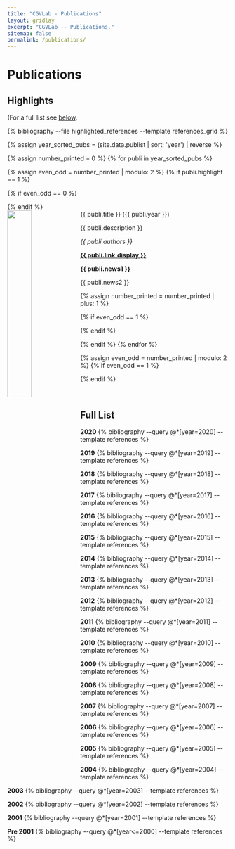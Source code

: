 ```yaml
---
title: "CGVLab - Publications"
layout: gridlay
excerpt: "CGVLab -- Publications."
sitemap: false
permalink: /publications/
---
```


# Publications

## Highlights

(For a full list see [below](#full-list).

<div id="pubgrid">
{% bibliography --file highlighted_references --template references_grid %}
</div>

{% assign year_sorted_pubs = (site.data.publist | sort: 'year') | reverse %}

{% assign number_printed = 0 %}
{% for publi in year_sorted_pubs %}

{% assign even_odd = number_printed | modulo: 2 %}
{% if publi.highlight == 1 %}

{% if even_odd == 0 %}
<div class="row">
{% endif %}

<div class="col-sm-6 clearfix">
 <div class="well">
  <pubtit>{{ publi.title }} ({{ publi.year }}) </pubtit>
  <img src="{{ site.url }}{{ site.baseurl }}/images/pubpic/{{ publi.image }}" class="img-responsive" width="33%" style="float: left" />
  <p>{{ publi.description }}</p>
  <p><em>{{ publi.authors }}</em></p>
  <p><strong><a href="{{ publi.link.url }}">{{ publi.link.display }}</a></strong></p>
  <p class="text-danger"><strong> {{ publi.news1 }}</strong></p>
  <p> {{ publi.news2 }}</p>
 </div>
</div>

{% assign number_printed = number_printed | plus: 1 %}

{% if even_odd == 1 %}
</div>
{% endif %}

{% endif %}
{% endfor %}

{% assign even_odd = number_printed | modulo: 2 %}
{% if even_odd == 1 %}
</div>
{% endif %}

<p> &nbsp; </p>


## Full List

**2020**
{% bibliography --query @*[year=2020] --template references %}  

**2019**
{% bibliography --query @*[year=2019] --template references %}

**2018**
{% bibliography --query @*[year=2018] --template references %}

**2017**
{% bibliography --query @*[year=2017] --template references %}  

**2016**
{% bibliography --query @*[year=2016] --template references %}  

**2015**
{% bibliography --query @*[year=2015] --template references %}  

**2014**
{% bibliography --query @*[year=2014] --template references %}  

**2013**
{% bibliography --query @*[year=2013] --template references %}  

**2012**
{% bibliography --query @*[year=2012] --template references %}  

**2011**
{% bibliography --query @*[year=2011] --template references %}  

**2010**
{% bibliography --query @*[year=2010] --template references %}  

**2009**
{% bibliography --query @*[year=2009] --template references %}  

**2008**
{% bibliography --query @*[year=2008] --template references %}  

**2007**
{% bibliography --query @*[year=2007] --template references %}  

**2006**
{% bibliography --query @*[year=2006] --template references %}  

**2005**
{% bibliography --query @*[year=2005] --template references %}  

**2004**
{% bibliography --query @*[year=2004] --template references %}  

**2003**
{% bibliography --query @*[year=2003] --template references %}  

**2002**
{% bibliography --query @*[year=2002] --template references %}  

**2001**
{% bibliography --query @*[year=2001] --template references %}  

**Pre 2001**
{% bibliography --query @*[year<=2000] --template references %}  